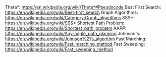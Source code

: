 Theta*: https://en.wikipedia.org/wiki/Theta*#Pseudocode
Best First Search: https://en.wikipedia.org/wiki/Best-first_search
Graph Algorithms: https://en.wikipedia.org/wiki/Category:Graph_algorithms
SSS*: https://en.wikipedia.org/wiki/SSS*
Shortest Path Problem: https://en.wikipedia.org/wiki/Shortest_path_problem
AAPP: https://en.wikipedia.org/wiki/Any-angle_path_planning
Johnson's: https://en.wikipedia.org/wiki/Johnson%27s_algorithm
Fast Marching: https://en.wikipedia.org/wiki/Fast_marching_method
Fast Sweeping: https://en.wikipedia.org/wiki/Fast_sweeping_method